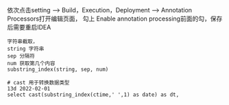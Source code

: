 
依次点击setting --> Build，Execution，Deployment --> Annotation Processors打开编辑页面，
勾上 Enable annotation processing前面的勾，保存后需要重启IDEA

```
字符串截取， 
string 字符串
sep 分隔符
num 获取第几个内容
substring_index(string, sep, num)

# cast 用于转换数据类型
13d 2022-02-01
select cast(substring_index(ctime,' ',1) as date) as dt,
```
